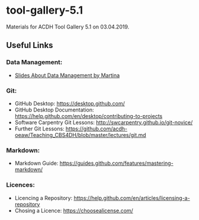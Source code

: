 # tool-gallery-5.1
Materials for ACDH Tool Gallery 5.1 on 03.04.2019.

## Useful Links
### Data Management:
* [Slides About Data Management by Martina](https://docs.google.com/presentation/d/1uj5XR0SdIj0GkcAaIe8Hfpg0bla_SrO4Rf2-F0ElfWc)

### Git:
* GitHub Desktop: https://desktop.github.com/
* GitHub Desktop Documentation: https://help.github.com/en/desktop/contributing-to-projects
* Software Carpentry Git Lessons: http://swcarpentry.github.io/git-novice/
* Further Git Lessons: https://github.com/acdh-oeaw/Teaching_CBS4DH/blob/master/lectures/git.md

### Markdown:
* Markdown Guide: https://guides.github.com/features/mastering-markdown/

### Licences:
* Licencing a Repository: https://help.github.com/en/articles/licensing-a-repository
* Chosing a Licence: https://choosealicense.com/
